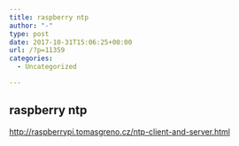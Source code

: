 ```yaml
---
title: raspberry ntp
author: "-"
type: post
date: 2017-10-31T15:06:25+00:00
url: /?p=11359
categories:
  - Uncategorized

---
```

## raspberry ntp
http://raspberrypi.tomasgreno.cz/ntp-client-and-server.html